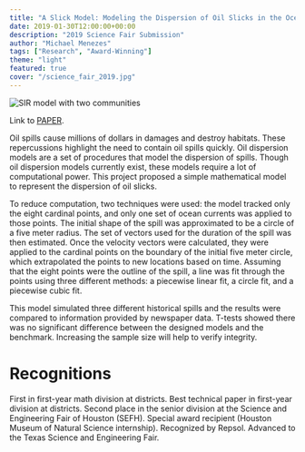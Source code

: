 ```yaml
---
title: "A Slick Model: Modeling the Dispersion of Oil Slicks in the Ocean"
date: 2019-01-30T12:00:00+00:00
description: "2019 Science Fair Submission"
author: "Michael Menezes"
tags: ["Research", "Award-Winning"]
theme: "light"
featured: true
cover: "/science_fair_2019.jpg"
---
```

![SIR model with two communities](/science_fair_2019.jpg)

Link to [PAPER](/science_fair_2019_technical_paper.pdf).

<!-- Descriptive paragraph of project -->
Oil spills cause millions of dollars in damages and destroy habitats. These repercussions highlight the need to contain oil spills quickly. Oil dispersion models are a set of procedures that model the dispersion of spills. Though oil dispersion models currently exist, these models require a lot of computational power. This project proposed a simple mathematical model to represent the dispersion of oil slicks.

To reduce computation, two techniques were used: the model tracked only the eight cardinal points, and only one set of ocean currents was applied to those points. The initial shape of the spill was approximated to be a circle of a five meter radius. The set of vectors used for the duration of the spill was then estimated. Once the velocity vectors were calculated, they were applied to the cardinal points on the boundary of the initial five meter circle, which extrapolated the points to new locations based on time. Assuming that the eight points were the outline of the spill, a line was fit through the points using three different methods: a piecewise linear fit, a circle fit, and a piecewise cubic fit. 

This model simulated three different historical spills and the results were compared to information provided by newspaper data. T-tests showed there was no significant difference between the designed models and the benchmark. Increasing the sample size will help to verify integrity.
<!-- 
# What I did

# What I used

# Challenges -->

# Recognitions

First in first-year math division at districts. Best technical paper in first-year division at districts. Second place in the senior division at the Science and Engineering Fair of Houston (SEFH). Special award recipient (Houston Museum of Natural Science internship). Recognized by Repsol. Advanced to the Texas Science and Engineering Fair.